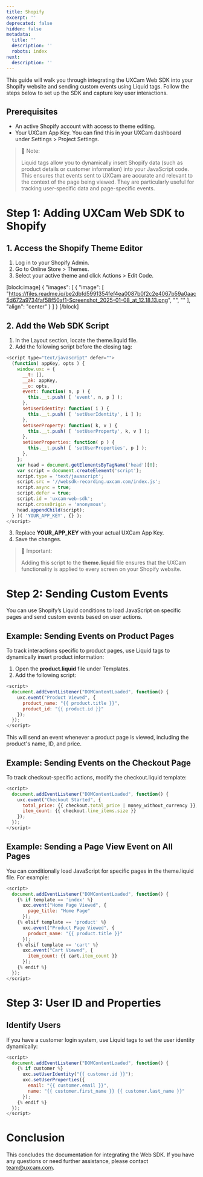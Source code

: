 ```yaml
---
title: Shopify
excerpt: ''
deprecated: false
hidden: false
metadata:
  title: ''
  description: ''
  robots: index
next:
  description: ''
---
```

This guide will walk you through integrating the UXCam Web SDK into your Shopify website and sending custom events using Liquid tags. Follow the steps below to set up the SDK and capture key user interactions.

## Prerequisites

- An active Shopify account with access to theme editing.
- Your UXCam App Key. You can find this in your UXCam dashboard under Settings > Project Settings.

> 📘 Note:
> 
> Liquid tags allow you to dynamically insert Shopify data (such as product details or customer information) into your JavaScript code. This ensures that events sent to UXCam are accurate and relevant to the context of the page being viewed. They are particularly useful for tracking user-specific data and page-specific events.

# Step 1: Adding UXCam Web SDK to Shopify

## 1. Access the Shopify Theme Editor

1. Log in to your Shopify Admin.
2. Go to Online Store > Themes.
3. Select your active theme and click Actions > Edit Code.

[block:image]
{
  "images": [
    {
      "image": [
        "https://files.readme.io/be2dbfd5991354fef4ea0087b0f2c2e4067b59a0aac5d672a9734faf58f50af1-Screenshot_2025-01-08_at_12.18.13.png",
        "",
        ""
      ],
      "align": "center"
    }
  ]
}
[/block]


## 2. Add the Web SDK Script

1. In the Layout section, locate the theme.liquid file.
2. Add the following script before the closing </head> tag:

```javascript
<script type="text/javascript" defer="">
  (function( appKey, opts ) {
    window.uxc = {
      __t: [],
      __ak: appKey,
      __o: opts,
      event: function( n, p ) {
        this.__t.push( [ 'event', n, p ] );
      },
      setUserIdentity: function( i ) {
        this.__t.push( [ 'setUserIdentity', i ] );
      },
      setUserProperty: function( k, v ) {
        this.__t.push( [ 'setUserProperty', k, v ] );
      },
      setUserProperties: function( p ) {
        this.__t.push( [ 'setUserProperties', p ] );
      },
    };
    var head = document.getElementsByTagName('head')[0];
    var script = document.createElement('script');
    script.type = 'text/javascript';
    script.src = '//websdk-recording.uxcam.com/index.js';
    script.async = true;
    script.defer = true;
    script.id = 'uxcam-web-sdk';
    script.crossOrigin = 'anonymous';
    head.appendChild(script);
  } )( 'YOUR_APP_KEY', {} );
</script>
```

3. Replace **YOUR_APP_KEY** with your actual UXCam App Key.
4. Save the changes.

> 📘 Important:
> 
> Adding this script to the **theme.liquid** file ensures that the UXCam functionality is applied to every screen on your Shopify website.

# Step 2: Sending Custom Events

You can use Shopify’s Liquid conditions to load JavaScript on specific pages and send custom events based on user actions.

## Example: Sending Events on Product Pages

To track interactions specific to product pages, use Liquid tags to dynamically insert product information:

1. Open the **product.liquid** file under Templates.
2. Add the following script:

```javascript
<script>
  document.addEventListener("DOMContentLoaded", function() {
    uxc.event("Product Viewed", {
      product_name: "{{ product.title }}",
      product_id: "{{ product.id }}"
    });
  });
</script>
```

This will send an event whenever a product page is viewed, including the product's name, ID, and price.

## Example: Sending Events on the Checkout Page

To track checkout-specific actions, modify the checkout.liquid template:

```javascript
<script>
  document.addEventListener("DOMContentLoaded", function() {
    uxc.event("Checkout Started", {
      total_price: {{ checkout.total_price | money_without_currency }},
      item_count: {{ checkout.line_items.size }}
    });
  });
</script>
```

## Example: Sending a Page View Event on All Pages

You can conditionally load JavaScript for specific pages in the theme.liquid file. For example:

```javascript
<script>
  document.addEventListener("DOMContentLoaded", function() {
    {% if template == 'index' %}
      uxc.event("Home Page Viewed", {
        page_title: "Home Page"
      });
    {% elsif template == 'product' %}
      uxc.event("Product Page Viewed", {
        product_name: "{{ product.title }}"
      });
    {% elsif template == 'cart' %}
      uxc.event("Cart Viewed", {
        item_count: {{ cart.item_count }}
      });
    {% endif %}
  });
</script>
```

# Step 3: User ID and Properties

## Identify Users

If you have a customer login system, use Liquid tags to set the user identity dynamically:

```javascript
<script>
  document.addEventListener("DOMContentLoaded", function() {
    {% if customer %}
      uxc.setUserIdentity("{{ customer.id }}");
      uxc.setUserProperties({
        email: "{{ customer.email }}",
        name: "{{ customer.first_name }} {{ customer.last_name }}"
      });
    {% endif %}
  });
</script>
```

# Conclusion

This concludes the documentation for integrating the Web SDK. If you have any questions or need further assistance, please contact [team@uxcam.com](mailto:team@uxcam.com).